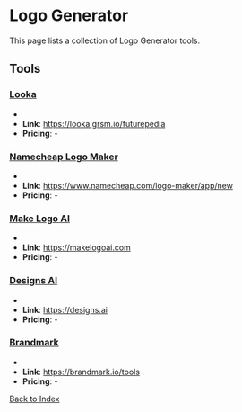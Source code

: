 # Logo Generator

This page lists a collection of Logo Generator tools.

## Tools

### [Looka](https://looka.grsm.io/futurepedia)
-
- **Link**: https://looka.grsm.io/futurepedia
- **Pricing**: -

### [Namecheap Logo Maker](https://www.namecheap.com/logo-maker/app/new)
-
- **Link**: https://www.namecheap.com/logo-maker/app/new
- **Pricing**: -

### [Make Logo AI](https://makelogoai.com)
-
- **Link**: https://makelogoai.com
- **Pricing**: -

### [Designs AI](https://designs.ai)
-
- **Link**: https://designs.ai
- **Pricing**: -

### [Brandmark](https://brandmark.io/tools)
-
- **Link**: https://brandmark.io/tools
- **Pricing**: -


[Back to Index](../README.MD)
